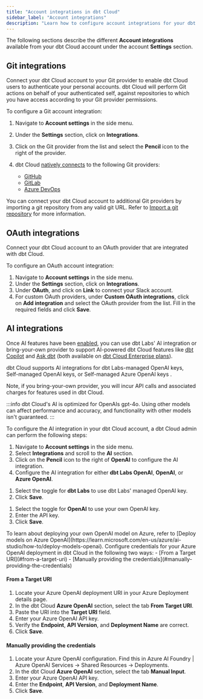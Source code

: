 ```yaml
---
title: "Account integrations in dbt Cloud"
sidebar_label: "Account integrations" 
description: "Learn how to configure account integrations for your dbt Cloud account."
---
```


The following sections describe the different **Account integrations** available from your dbt Cloud account under the account **Settings** section.

<Lightbox src="/img/docs/dbt-cloud/account-integrations.jpg" title="Example of Account integrations from the sidebar" /> 

## Git integrations

Connect your dbt Cloud account to your Git provider to enable dbt Cloud users to authenticate your personal accounts. dbt Cloud will perform Git actions on behalf of your authenticated self, against repositories to which you have access according to your Git provider permissions.

To configure a Git account integration:
1. Navigate to **Account settings** in the side menu.
2. Under the **Settings** section, click on **Integrations**.
3. Click on the Git provider from the list and select the **Pencil** icon to the right of the provider.
4. dbt Cloud [natively connects](/docs/cloud/git/git-configuration-in-dbt-cloud) to the following Git providers:

   - [GitHub](/docs/cloud/git/connect-github)
   - [GitLab](/docs/cloud/git/connect-gitlab)
   - [Azure DevOps](/docs/cloud/git/connect-azure-devops) <Lifecycle status="enterprise" />

You can connect your dbt Cloud account to additional Git providers by importing a git repository from any valid git URL. Refer to [Import a git repository](/docs/cloud/git/import-a-project-by-git-url) for more information.

<Lightbox src="/img/docs/dbt-cloud/account-integration-git.jpg" width="85%" title="Example of the Git integration page" />

## OAuth integrations

Connect your dbt Cloud account to an OAuth provider that are integrated with dbt Cloud. 

To configure an OAuth account integration:
1. Navigate to **Account settings** in the side menu.
2. Under the **Settings** section, click on **Integrations**.
3. Under **OAuth**, and click on **Link** to connect your Slack account.
4. For custom OAuth providers, under **Custom OAuth integrations**, click on **Add integration** and select the OAuth provider from the list. Fill in the required fields and click **Save**.

<Lightbox src="/img/docs/dbt-cloud/account-integration-oauth.jpg" width="85%" title="Example of the OAuth integration page" />

## AI integrations

Once AI features have been [enabled](/docs/cloud/enable-dbt-copilot#enable-dbt-copilot), you can use dbt Labs' AI integration or bring-your-own provider to support AI-powered dbt Cloud features like [dbt Copilot](/docs/cloud/dbt-copilot) and [Ask dbt](/docs/cloud-integrations/snowflake-native-app) (both available on [dbt Cloud Enterprise plans](https://www.getdbt.com/pricing)).

dbt Cloud supports AI integrations for dbt Labs-managed OpenAI keys, Self-managed OpenAI keys, or Self-managed Azure OpenAI keys <Lifecycle status="beta" />.

Note, if you bring-your-own provider, you will incur API calls and associated charges for features used in dbt Cloud.

:::info
dbt Cloud's AI is optimized for OpenAIs gpt-4o. Using other models can affect performance and accuracy, and functionality with other models isn't guaranteed.
:::

To configure the AI integration in your dbt Cloud account, a dbt Cloud admin can perform the following steps:
1. Navigate to **Account settings** in the side menu.
2. Select **Integrations** and scroll to the **AI** section.
3. Click on the **Pencil** icon to the right of **OpenAI** to configure the AI integration.
   <Lightbox src="/img/docs/dbt-cloud/account-integration-ai.jpg" width="85%" title="Example of the AI integration page" />
4. Configure the AI integration for either **dbt Labs OpenAI**, **OpenAI**, or **Azure OpenAI**.

  <Tabs queryString="ai-integration"> 
  <TabItem value="dbtlabs" label="dbt Labs OpenAI">

  1. Select the toggle for **dbt Labs** to use dbt Labs' managed OpenAI key.
  2. Click **Save**.

  <Lightbox src="/img/docs/dbt-cloud/account-integration-dbtlabs.jpg" width="85%" title="Example of the dbt Labs integration page" />
  </TabItem>

  <TabItem value="openai" label="OpenAI">

  1. Select the toggle for **OpenAI** to use your own OpenAI key.
  2. Enter the API key.
  3. Click **Save**.
    <Lightbox src="/img/docs/dbt-cloud/account-integration-openai.jpg" width="85%" title="Example of the OpenAI integration page" />

  </TabItem>

  <TabItem value="azure" label="Azure OpenAI (beta)">
  To learn about deploying your own OpenAI model on Azure, refer to [Deploy models on Azure OpenAI](https://learn.microsoft.com/en-us/azure/ai-studio/how-to/deploy-models-openai). Configure credentials for your Azure OpenAI deployment in dbt Cloud in the following two ways:
    - [From a Target URI](#from-a-target-uri)
    - [Manually providing the credentials](#manually-providing-the-credentials)

  #### From a Target URI

  1. Locate your Azure OpenAI deployment URI in your Azure Deployment details page.
  2. In the dbt Cloud **Azure OpenAI** section, select the tab **From Target URI**.
  3. Paste the URI into the **Target URI** field.
  4. Enter your Azure OpenAI API key.
  5. Verify the **Endpoint**, **API Version**, and **Deployment Name** are correct.
  6. Click **Save**.
  <Lightbox src="/img/docs/dbt-cloud/account-integration-azure-target.jpg" width="85%" title="Example of Azure OpenAI integration section" />

  #### Manually providing the credentials

  1. Locate your Azure OpenAI configuration. Find this in Azure AI Foundry | Azure OpenAI Services -> Shared Resources -> Deployments.
  2. In the dbt Cloud **Azure OpenAI** section, select the tab **Manual Input**.
  2. Enter your Azure OpenAI API key.
  3. Enter the **Endpoint**, **API Version**, and **Deployment Name**.
  4. Click **Save**.
  <Lightbox src="/img/docs/dbt-cloud/account-integration-azure-manual.jpg" width="85%" title="Example of Azure OpenAI integration section" />

  </TabItem>
  </Tabs>
